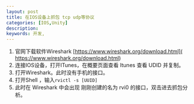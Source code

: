 ```yaml
---
layout: post
title: 在IOS设备上抓包 tcp udp等协议
categories: [IOS,Unity]
description: 
keywords: 开发, 
---
```


1. 官网下载软件Wireshark  [https://www.wireshark.org/download.html]( https://www.wireshark.org/download.html)
2. 连接IOS设备，打开ITunes，在概要页面查看 Itunes 查看 UDID 并复制。
3. 打开Wireshark。此时没有手机的接口。
4. 打开Shell ，输入`rvictl -s [UUID]` 
5. 此时在 Wireshark 中会出现 刚刚创建的名为 rvi0 的接口，双击进去抓包分析。
